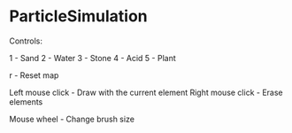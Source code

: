# ParticleSimulation

Controls: 

1 - Sand
2 - Water 
3 - Stone
4 - Acid 
5 - Plant

r - Reset map

Left mouse click - Draw with the current element
Right mouse click - Erase elements

Mouse wheel - Change brush size
